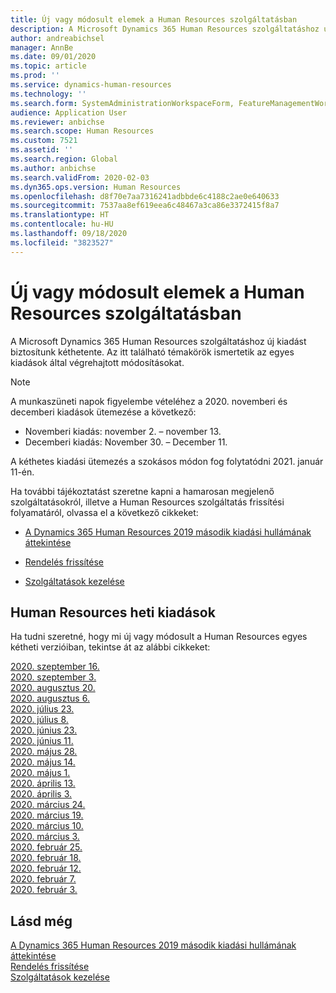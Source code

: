 ```yaml
---
title: Új vagy módosult elemek a Human Resources szolgáltatásban
description: A Microsoft Dynamics 365 Human Resources szolgáltatáshoz új kiadást biztosítunk hetente. Az itt található témakörök ismertetik a hetente végrehajtott módosításokat.
author: andreabichsel
manager: AnnBe
ms.date: 09/01/2020
ms.topic: article
ms.prod: ''
ms.service: dynamics-human-resources
ms.technology: ''
ms.search.form: SystemAdministrationWorkspaceForm, FeatureManagementWorkspace
audience: Application User
ms.reviewer: anbichse
ms.search.scope: Human Resources
ms.custom: 7521
ms.assetid: ''
ms.search.region: Global
ms.author: anbichse
ms.search.validFrom: 2020-02-03
ms.dyn365.ops.version: Human Resources
ms.openlocfilehash: d8f70e7aa7316241adbbde6c4188c2ae0e640633
ms.sourcegitcommit: 7537aa8ef619eea6c48467a3ca86e3372415f8a7
ms.translationtype: HT
ms.contentlocale: hu-HU
ms.lasthandoff: 09/18/2020
ms.locfileid: "3823527"
---
```

# <a name="whats-new-or-changed-in-human-resources"></a>Új vagy módosult elemek a Human Resources szolgáltatásban

A Microsoft Dynamics 365 Human Resources szolgáltatáshoz új kiadást biztosítunk kéthetente. Az itt található témakörök ismertetik az egyes kiadások által végrehajtott módosításokat.

>[!NOTE]
>A munkaszüneti napok figyelembe vételéhez a 2020. novemberi és decemberi kiadások ütemezése a következő:
>
>- Novemberi kiadás: november 2. – november 13.
>- Decemberi kiadás: November 30. – December 11.
> 
>A kéthetes kiadási ütemezés a szokásos módon fog folytatódni 2021. január 11-én.

Ha további tájékoztatást szeretne kapni a hamarosan megjelenő szolgáltatásokról, illetve a Human Resources szolgáltatás frissítési folyamatáról, olvassa el a következő cikkeket: 

- [A Dynamics 365 Human Resources 2019 második kiadási hullámának áttekintése](https://docs.microsoft.com/dynamics365-release-plan/2019wave2/dynamics365-human-resources/)

- [Rendelés frissítése](hr-admin-setup-update-process.md)

- [Szolgáltatások kezelése](hr-admin-manage-features.md)

## <a name="human-resources-weekly-releases"></a>Human Resources heti kiadások

Ha tudni szeretné, hogy mi új vagy módosult a Human Resources egyes kétheti verzióiban, tekintse át az alábbi cikkeket:

[2020. szeptember 16.](hr-whats-new-2020-09-16.md)</br>
[2020. szeptember 3.](hr-whats-new-2020-09-03.md)</br>
[2020. augusztus 20.](hr-whats-new-2020-08-20.md)</br>
[2020. augusztus 6.](hr-whats-new-2020-08-06.md)</br>
[2020. július 23.](hr-whats-new-2020-07-23.md)</br>
[2020. július 8.](hr-whats-new-2020-07-08.md)</br>
[2020. június 23.](hr-whats-new-2020-06-23.md)</br>
[2020. június 11.](hr-whats-new-2020-06-11.md)</br>
[2020. május 28.](hr-whats-new-2020-05-28.md)</br>
[2020. május 14.](hr-whats-new-2020-05-14.md)</br>
[2020. május 1.](hr-whats-new-2020-05-01.md)</br>
[2020. április 13.](hr-whats-new-2020-04-13.md)</br>
[2020. április 3.](hr-whats-new-2020-04-03.md)</br>
[2020. március 24.](hr-whats-new-2020-03-24.md)</br>
[2020. március 19.](hr-whats-new-2020-03-19.md)</br>
[2020. március 10.](hr-whats-new-2020-03-10.md)</br>
[2020. március 3.](hr-whats-new-2020-03-03.md)</br>
[2020. február 25.](hr-whats-new-2020-02-25.md)</br>
[2020. február 18.](hr-whats-new-2020-02-18.md)</br>
[2020. február 12.](hr-whats-new-2020-02-12.md)</br>
[2020. február 7.](hr-whats-new-2020-02-07.md)</br>
[2020. február 3.](hr-whats-new-2020-02-03.md)

## <a name="see-also"></a>Lásd még

[A Dynamics 365 Human Resources 2019 második kiadási hullámának áttekintése](https://docs.microsoft.com/dynamics365-release-plan/2019wave2/dynamics365-human-resources/)</br>
[Rendelés frissítése](hr-admin-setup-update-process.md)</br>
[Szolgáltatások kezelése](hr-admin-manage-features.md)
